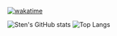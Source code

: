 [![wakatime](https://wakatime.com/badge/user/828f8837-8e63-4db1-b3e3-618eca60c14b.svg)](https://wakatime.com/@828f8837-8e63-4db1-b3e3-618eca60c14b)

![Sten's GitHub stats](https://github-readme-stats.vercel.app/api?username=sten-code&show_icons=true&theme=dark&custom_title=My%20Statistics)
![Top Langs](https://github-readme-stats.vercel.app/api/top-langs/?username=sten-code&layout=compact&theme=dark)
